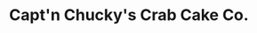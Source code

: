 ---
title: "Capt'n Chucky's Crab Cake Co."
url: /trappe/captn-chuckys-crab-cake-co/
shop: seafood
---